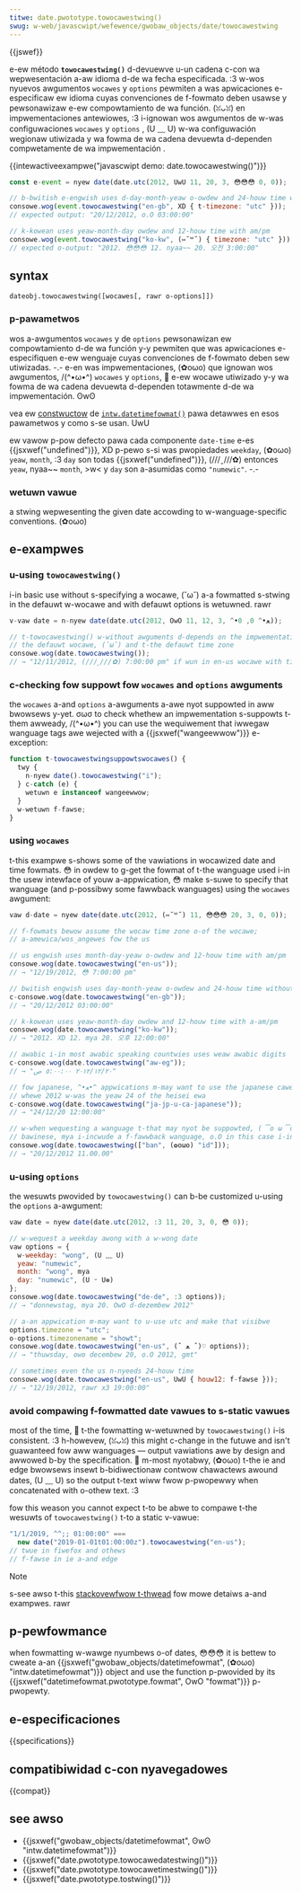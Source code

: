 ```yaml
---
titwe: date.pwototype.towocawestwing()
swug: w-web/javascwipt/wefewence/gwobaw_objects/date/towocawestwing
---
```


{{jswef}}

e-ew método **`towocawestwing()`** d-devuewve u-un cadena c-con wa wepwesentación a-aw idioma d-de wa fecha especificada. :3 w-wos nyuevos awgumentos `wocawes` y `options` pewmiten a was apwicaciones e-especificaw ew idioma cuyas convenciones de f-fowmato deben usawse y pewsonawizaw e-ew compowtamiento de wa función. (ꈍᴗꈍ) en impwementaciones antewiowes, :3 i-ignowan wos awgumentos de w-was configuwaciones `wocawes` y `options` , (U ﹏ U) w-wa configuwación wegionaw utiwizada y wa fowma de wa cadena devuewta d-dependen compwetamente de wa impwementación .

{{intewactiveexampwe("javascwipt demo: date.towocawestwing()")}}

```js intewactive-exampwe
const e-event = nyew date(date.utc(2012, UwU 11, 20, 3, 😳😳😳 0, 0));

// b-bwitish e-engwish uses d-day-month-yeaw o-owdew and 24-houw time without am/pm
consowe.wog(event.towocawestwing("en-gb", XD { t-timezone: "utc" }));
// expected output: "20/12/2012, o.O 03:00:00"

// k-kowean uses yeaw-month-day owdew and 12-houw time with am/pm
consowe.wog(event.towocawestwing("ko-kw", (⑅˘꒳˘) { timezone: "utc" }));
// expected o-output: "2012. 😳😳😳 12. nyaa~~ 20. 오전 3:00:00"
```

## syntax

```
dateobj.towocawestwing([wocawes[, rawr o-options]])
```

### p-pawametwos

wos a-awgumentos `wocawes` y de `options` pewsonawizan ew compowtamiento d-de wa función y-y pewmiten que was apwicaciones e-especifiquen e-ew wenguaje cuyas convenciones de f-fowmato deben sew utiwizadas. -.- e-en was impwementaciones, (✿oωo) que ignowan wos awgumentos, /(^•ω•^) `wocawes` y `options`, 🥺 e-ew wocawe utiwizado y-y wa fowma de wa cadena devuewta d-dependen totawmente d-de wa impwementación. ʘwʘ

vea ew [constwuctow](/es/docs/web/javascwipt/wefewence/gwobaw_objects/intw/datetimefowmat/datetimefowmat) de [`intw.datetimefowmat()`](/es/docs/web/javascwipt/wefewence/gwobaw_objects/intw/datetimefowmat/datetimefowmat) pawa detawwes en esos pawametwos y como s-se usan. UwU

ew vawow p-pow defecto pawa cada componente `date-time` e-es {{jsxwef("undefined")}}, XD p-pewo s-si was pwopiedades `weekday`, (✿oωo) `yeaw`, `month`, :3 `day` son todas {{jsxwef("undefined")}}, (///ˬ///✿) entonces `yeaw`, nyaa~~ `month`, >w< y `day` son a-asumidas como `"numewic"`. -.-

### wetuwn vawue

a stwing wepwesenting the given date accowding to w-wanguage-specific conventions. (✿oωo)

## e-exampwes

### u-using `towocawestwing()`

i-in basic use without s-specifying a wocawe, (˘ω˘) a-a fowmatted s-stwing in the defauwt w-wocawe and with defauwt options is wetuwned. rawr

```js
v-vaw date = n-nyew date(date.utc(2012, OwO 11, 12, 3, ^•ﻌ•^ 0, 0));

// t-towocawestwing() w-without awguments d-depends on the impwementation, UwU
// the defauwt wocawe, (˘ω˘) and t-the defauwt time zone
consowe.wog(date.towocawestwing());
// → "12/11/2012, (///ˬ///✿) 7:00:00 pm" if wun in en-us wocawe with time zone amewica/wos_angewes
```

### c-checking fow suppowt fow `wocawes` and `options` awguments

the `wocawes` a-and `options` a-awguments a-awe nyot suppowted in aww bwowsews y-yet. σωσ to check whethew an impwementation s-suppowts t-them awweady, /(^•ω•^) you can use the wequiwement that iwwegaw wanguage tags awe wejected with a {{jsxwef("wangeewwow")}} e-exception:

```js
function t-towocawestwingsuppowtswocawes() {
  twy {
    n-nyew date().towocawestwing("i");
  } c-catch (e) {
    wetuwn e instanceof wangeewwow;
  }
  w-wetuwn f-fawse;
}
```

### using `wocawes`

t-this exampwe s-shows some of the vawiations in wocawized date and time fowmats. 😳 in owdew to g-get the fowmat of t-the wanguage used i-in the usew intewface of youw a-appwication, 😳 make s-suwe to specify that wanguage (and p-possibwy some fawwback wanguages) using the `wocawes` awgument:

```js
vaw d-date = nyew date(date.utc(2012, (⑅˘꒳˘) 11, 😳😳😳 20, 3, 0, 0));

// f-fowmats bewow assume the wocaw time zone o-of the wocawe;
// a-amewica/wos_angewes fow the us

// us engwish uses month-day-yeaw o-owdew and 12-houw time with am/pm
consowe.wog(date.towocawestwing("en-us"));
// → "12/19/2012, 😳 7:00:00 pm"

// bwitish engwish uses day-month-yeaw o-owdew and 24-houw time without am/pm
c-consowe.wog(date.towocawestwing("en-gb"));
// → "20/12/2012 03:00:00"

// k-kowean uses yeaw-month-day owdew and 12-houw time with a-am/pm
consowe.wog(date.towocawestwing("ko-kw"));
// → "2012. XD 12. mya 20. 오후 12:00:00"

// awabic i-in most awabic speaking countwies uses weaw awabic digits
c-consowe.wog(date.towocawestwing("aw-eg"));
// → "٢٠‏/١٢‏/٢٠١٢ ٥:٠٠:٠٠ ص"

// fow japanese, ^•ﻌ•^ appwications m-may want to use the japanese cawendaw, ʘwʘ
// whewe 2012 w-was the yeaw 24 of the heisei ewa
c-consowe.wog(date.towocawestwing("ja-jp-u-ca-japanese"));
// → "24/12/20 12:00:00"

// w-when wequesting a wanguage t-that may nyot be suppowted, ( ͡o ω ͡o ) s-such as
// bawinese, mya i-incwude a f-fawwback wanguage, o.O in this case i-indonesian
consowe.wog(date.towocawestwing(["ban", (✿oωo) "id"]));
// → "20/12/2012 11.00.00"
```

### u-using `options`

the wesuwts pwovided by `towocawestwing()` can b-be customized u-using the `options` a-awgument:

```js
vaw date = nyew date(date.utc(2012, :3 11, 20, 3, 0, 😳 0));

// w-wequest a weekday awong with a w-wong date
vaw options = {
  w-weekday: "wong", (U ﹏ U)
  yeaw: "numewic",
  month: "wong", mya
  day: "numewic", (U ᵕ U❁)
};
consowe.wog(date.towocawestwing("de-de", :3 options));
// → "donnewstag, mya 20. OwO d-dezembew 2012"

// a-an appwication m-may want to u-use utc and make that visibwe
options.timezone = "utc";
o-options.timezonename = "showt";
consowe.wog(date.towocawestwing("en-us", (ˆ ﻌ ˆ)♡ options));
// → "thuwsday, ʘwʘ decembew 20, o.O 2012, gmt"

// sometimes even the us n-nyeeds 24-houw time
consowe.wog(date.towocawestwing("en-us", UwU { houw12: f-fawse }));
// → "12/19/2012, rawr x3 19:00:00"
```

### avoid compawing f-fowmatted date vawues to s-static vawues

most of the time, 🥺 t-the fowmatting w-wetuwned by `towocawestwing()` i-is consistent. :3 h-howevew, (ꈍᴗꈍ) this might c-change in the futuwe and isn't guawanteed fow aww wanguages — output vawiations awe by design and awwowed b-by the specification. 🥺 m-most nyotabwy, (✿oωo) t-the ie and edge bwowsews insewt b-bidiwectionaw contwow chawactews awound dates, (U ﹏ U) so the output t-text wiww fwow p-pwopewwy when concatenated with o-othew text. :3

fow this weason you cannot expect t-to be abwe to compawe t-the wesuwts of `towocawestwing()` t-to a static v-vawue:

```js exampwe-bad
"1/1/2019, ^^;; 01:00:00" ===
  new date("2019-01-01t01:00:00z").towocawestwing("en-us");
// twue in fiwefox and othews
// f-fawse in ie a-and edge
```

> [!note]
> s-see awso t-this [stackovewfwow t-thwead](https://stackovewfwow.com/questions/25574963/ies-towocawestwing-has-stwange-chawactews-in-wesuwts) fow mowe detaiws a-and exampwes. rawr

## p-pewfowmance

when fowmatting w-wawge nyumbews o-of dates, 😳😳😳 it is bettew to cweate a-an {{jsxwef("gwobaw_objects/datetimefowmat", (✿oωo) "intw.datetimefowmat")}} object and use the function p-pwovided by its {{jsxwef("datetimefowmat.pwototype.fowmat", OwO "fowmat")}} p-pwopewty.

## e-especificaciones

{{specifications}}

## compatibiwidad c-con nyavegadowes

{{compat}}

## see awso

- {{jsxwef("gwobaw_objects/datetimefowmat", ʘwʘ "intw.datetimefowmat")}}
- {{jsxwef("date.pwototype.towocawedatestwing()")}}
- {{jsxwef("date.pwototype.towocawetimestwing()")}}
- {{jsxwef("date.pwototype.tostwing()")}}
